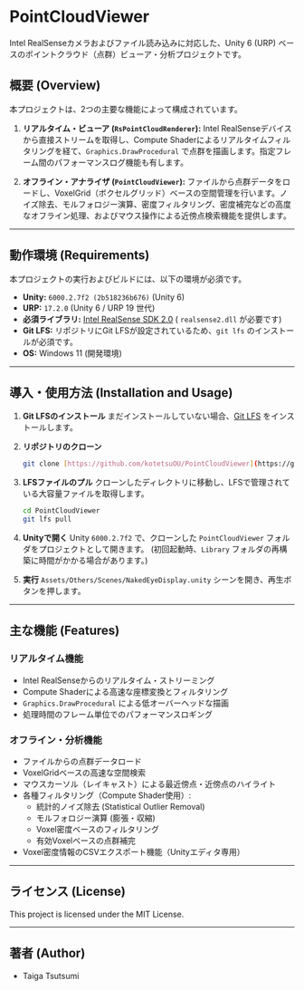# PointCloudViewer

Intel RealSenseカメラおよびファイル読み込みに対応した、Unity 6 (URP) ベースのポイントクラウド（点群）ビューア・分析プロジェクトです。

## 概要 (Overview)

本プロジェクトは、2つの主要な機能によって構成されています。

1.  **リアルタイム・ビューア (`RsPointCloudRenderer`):**
    Intel RealSenseデバイスから直接ストリームを取得し、Compute Shaderによるリアルタイムフィルタリングを経て、`Graphics.DrawProcedural` で点群を描画します。指定フレーム間のパフォーマンスログ機能も有します。

2.  **オフライン・アナライザ (`PointCloudViewer`):**
    ファイルから点群データをロードし、VoxelGrid（ボクセルグリッド）ベースの空間管理を行います。ノイズ除去、モルフォロジー演算、密度フィルタリング、密度補完などの高度なオフライン処理、およびマウス操作による近傍点検索機能を提供します。

---

## 動作環境 (Requirements)

本プロジェクトの実行およびビルドには、以下の環境が必須です。

* **Unity:** `6000.2.7f2 (2b518236b676)` (Unity 6)
* **URP:** `17.2.0` (Unity 6 / URP 19 世代)
* **必須ライブラリ:** [Intel RealSense SDK 2.0](https://github.com/IntelRealSense/librealsense) ( `realsense2.dll` が必要です)
* **Git LFS:** リポジトリにGit LFSが設定されているため、`git lfs` のインストールが必須です。
* **OS:** Windows 11 (開発環境)

---

## 導入・使用方法 (Installation and Usage)

1.  **Git LFSのインストール**
    まだインストールしていない場合、[Git LFS](https://git-lfs.github.com/) をインストールします。

2.  **リポジトリのクローン**
    ```bash
    git clone [https://github.com/kotetsuOU/PointCloudViewer](https://github.com/kotetsuOU/PointCloudViewer)
    ```

3.  **LFSファイルのプル**
    クローンしたディレクトリに移動し、LFSで管理されている大容量ファイルを取得します。
    ```bash
    cd PointCloudViewer
    git lfs pull
    ```

4.  **Unityで開く**
    Unity `6000.2.7f2` で、クローンした `PointCloudViewer` フォルダをプロジェクトとして開きます。
    (初回起動時、`Library` フォルダの再構築に時間がかかる場合があります。)

5.  **実行**
    `Assets/Others/Scenes/NakedEyeDisplay.unity` シーンを開き、再生ボタンを押します。

---

## 主な機能 (Features)

### リアルタイム機能
* Intel RealSenseからのリアルタイム・ストリーミング
* Compute Shaderによる高速な座標変換とフィルタリング
* `Graphics.DrawProcedural` による低オーバーヘッドな描画
* 処理時間のフレーム単位でのパフォーマンスロギング

### オフライン・分析機能
* ファイルからの点群データロード
* VoxelGridベースの高速な空間検索
* マウスカーソル（レイキャスト）による最近傍点・近傍点のハイライト
* 各種フィルタリング（Compute Shader使用）:
    * 統計的ノイズ除去 (Statistical Outlier Removal)
    * モルフォロジー演算 (膨張・収縮)
    * Voxel密度ベースのフィルタリング
    * 有効Voxelベースの点群補完
* Voxel密度情報のCSVエクスポート機能（Unityエディタ専用）

---

## ライセンス (License)

This project is licensed under the MIT License.

---

## 著者 (Author)

* Taiga Tsutsumi